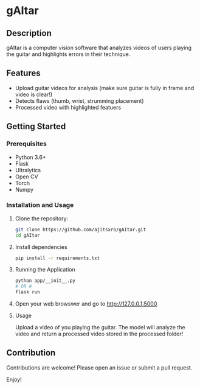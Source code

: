 # gAItar

## Description

gAItar is a computer vision software that analyzes videos of users playing the guitar and highlights errors in their technique.

## Features

- Upload guitar videos for analysis (make sure guitar is fully in frame and video is clear!)
- Detects flaws (thumb, wrist, strumming placement)
- Processed video with highlighted featuers

## Getting Started

### Prerequisites

- Python 3.6+
- Flask
- Ultralytics
- Open CV
- Torch
- Numpy

### Installation and Usage

1. Clone the repository:

   ```bash
   git clone https://github.com/ajitsxro/gAItar.git
   cd gAItar

   ```

2. Install dependencies

   ```bash
   pip install -r requirements.txt

   ```

3. Running the Application

   ```bash
   python app/__init__.py
   # OR #
   flask run
   ```

4. Open your web browswer and go to http://127.0.0.1:5000

5. Usage

   Upload a video of you playing the guitar.
   The model will analyze the video and return a processed video stored in the processed folder!

## Contribution

Contributions are welcome! Please open an issue or submit a pull request.

Enjoy!
